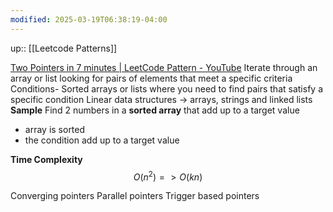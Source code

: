 ```yaml
---
modified: 2025-03-19T06:38:19-04:00
---
```

up:: [[Leetcode Patterns]]

[Two Pointers in 7 minutes | LeetCode Pattern - YouTube](https://www.youtube.com/watch?v=QzZ7nmouLTI&list=PLK63NuByH5o-tqaMUHRA4r8ObRW7PWz45&index=1)
Iterate through an array or list looking for pairs of elements that meet a specific criteria
Conditions- Sorted arrays or lists where you need to find pairs that satisfy a specific condition
Linear data structures -> arrays, strings and linked lists
**Sample**
Find 2 numbers in a **sorted array** that add up to a target value
- array is sorted
- the condition add up to a target value

**Time Complexity**
$$
O(n^{2}) = > O(kn)
$$



Converging pointers
Parallel pointers
Trigger based pointers